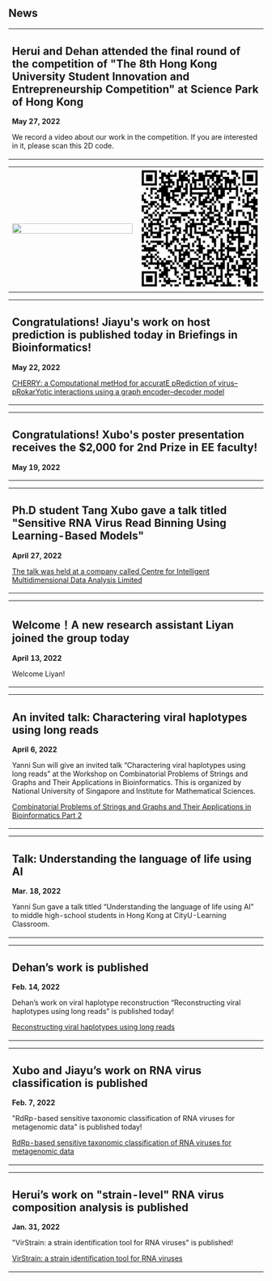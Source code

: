 
## News

<div align="center">
<table border="0">
    <tr>
    <td>
      <h2> Herui and Dehan attended the final round of the competition of  "The 8th Hong Kong University Student Innovation and Entrepreneurship Competition" at Science Park of Hong Kong</h2>
      <p><b>May 27, 2022</b></p>
      <p> We record a video about our work in the competition. If you are interested in it, please scan this 2D code. </p>
    </td> 
    </tr>
    <table>
    <tr>
    <td width="50%">
     <img src="/imgs/He_De_20220527.jpg" width="100%" height="50%"> 
    </td> 
     <td width="50%">
     <img src="/imgs/2D_code.jpg" width="100%" height="50%">      
    </td> 
    </tr>
    </table>
    <table>
    <tr>
    <td>
      <h2> Congratulations! Jiayu's work on host prediction is published today in Briefings in Bioinformatics!</h2>
      <p><b>May 22, 2022</b></p>
      <p><a href="https://doi.org/10.1093/bib/bbac182">CHERRY: a Computational metHod for accuratE pRediction of virus–pRokarYotic interactions using a graph encoder–decoder model</a></p> 
    </td>   
  </tr>  
  </table>
    <table>
   <tr>
    <td>
      <h2> Congratulations! Xubo's poster presentation receives the $2,000 for 2nd Prize in EE faculty!</h2>
      <p><b>May 19, 2022</b></p>  
    </td>  
  </tr>
  </table> 
    <table>
    <tr>
    <td>
      <h2> Ph.D student Tang Xubo gave a talk titled "Sensitive RNA Virus Read Binning Using Learning-Based Models" </h2>
      <p><b>April 27, 2022</b></p>
      <p><a href="https://www.innocimda.com/Research_Oxford2022.html">The talk was held at a company called Centre for Intelligent Multidimensional Data Analysis Limited</a></p> 
    </td>   
  </tr>
  </table>
  <table width="100%">
    <tr>
    <td>
      <h2> Welcome！A new research assistant Liyan joined the group today </h2>
      <p><b>April 13, 2022  </b></p>
      <p>Welcome Liyan! </p>  
   </td>    
  </tr>
  </table>
  <table>
   <tr>
    <td>
      <h2>An invited talk: Charactering viral haplotypes using long reads </h2>
      <p><b>April 6, 2022  </b></p>
      <p>Yanni Sun will give an invited talk “Charactering viral haplotypes using long reads” at the Workshop on Combinatorial Problems of Strings and Graphs and Their Applications in Bioinformatics. This is organized by National University of Singapore and Institute for Mathematical Sciences.</p>
      <p><a href="https://ims.nus.edu.sg/events/combinatorial-problems-for-string-and-graph-and-their-applications-in-bioinformatics-part-2/">Combinatorial Problems of Strings and Graphs and Their Applications in Bioinformatics Part 2</a></p>   
   </td>    
  </tr>
   </table>
   <table>
   <tr>
    <td>
      <h2>Talk: Understanding the language of life using AI </h2>
      <p><b>Mar. 18, 2022  </b></p>
      <p>Yanni Sun gave a talk titled “Understanding the language of life using AI” to middle high-school students in Hong Kong at CityU-Learning Classroom. </p>  
    </td>
  </tr>
  </table>
  <table>
  <tr>
    <td>
      <h2>Dehan’s work is published</h2>
      <p><b>Feb. 14, 2022</b></p>
      <p>Dehan’s work on viral haplotype reconstruction “Reconstructing viral haplotypes using long reads” is published today!</p> 
        <p><a href="https://doi.org/10.1093/bioinformatics/btac089">Reconstructing viral haplotypes using long reads</a></p>  
    </td>   
  </tr>
  </table> 
   <table>
  <tr>
    <td>
      <h2>Xubo and Jiayu’s work on RNA virus classification is published</h2>
      <p><b>Feb. 7, 2022</b></p>
      <p>"RdRp-based sensitive taxonomic classification of RNA viruses for metagenomic data" is published today!</p>
      <p><a href="https://academic.oup.com/bib/article/23/2/bbac011/6523411?login=true">RdRp-based sensitive taxonomic classification of RNA viruses for metagenomic data</a></p>                                                                             
    </td>   
  </tr>
  </table> 
  <table>
 <tr>
    <td>
      <h2>Herui’s work on "strain-level" RNA virus composition analysis is published</h2>
      <p><b>Jan. 31, 2022</b></p>
      <p>"VirStrain: a strain identification tool for RNA viruses" is published!</p>
      <p><a href="https://doi.org/10.1186/s13059-022-02609-x">VirStrain: a strain identification tool for RNA viruses</a></p>               
    </td>   
  </tr>
  </table>  
 </table>  
</div>




